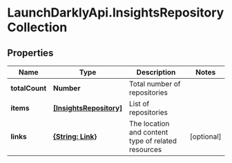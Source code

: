 # LaunchDarklyApi.InsightsRepositoryCollection

## Properties

Name | Type | Description | Notes
------------ | ------------- | ------------- | -------------
**totalCount** | **Number** | Total number of repositories | 
**items** | [**[InsightsRepository]**](InsightsRepository.md) | List of repositories | 
**links** | [**{String: Link}**](Link.md) | The location and content type of related resources | [optional] 



